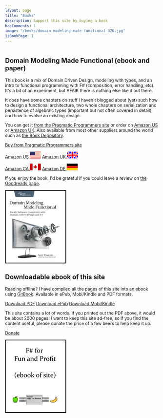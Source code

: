 ```yaml
---
layout: page
title: "Books"
description: Support this site by buying a book
hasComments: 1
image: "/books/domain-modeling-made-functional-320.jpg"
isBookPage: 1
---
```




<div class="row video">  

<div class="col-sm-8" style="float:right;" markdown="1">

## Domain Modeling Made Functional (ebook and paper)

This book is a mix of Domain Driven Design, modeling with types, and an intro to functional programming with F# (composition, error handling, etc). It's a bit of an experiment, but AFAIK there is nothing else like it out there.

It does have some chapters on stuff I haven't blogged about (yet) such how to design a functional architecture, two whole chapters on serialization and persistence of algebraic types (important but not often covered in detail), and how to evolve an existing design.

You can get it [from the Pragmatic Programmers site](https://goo.gl/oviuHT)
or order on [Amazon US](https://goo.gl/rNZZc6) or [Amazon UK](https://goo.gl/aUH1kN). Also available from most other suppliers around the world such as [the Book Depository](https://www.bookdepository.com/Domain-Modeling-Made-Functional-Scott-Wlaschin/9781680502541).

<a class="btn btn-primary" href="https://goo.gl/oviuHT">Buy from Pragmatic Programmers site</a>

<a class="btn btn-primary" href="https://goo.gl/iR36WC">Amazon US <img src="/assets/img/US-flag.gif"></a>
<a class="btn btn-primary" href="https://goo.gl/JYkL8j">Amazon UK <img src="/assets/img/UK-flag.gif"></a>

<a class="btn btn-primary" href="https://goo.gl/zA1mhH">Amazon CA <img src="/assets/img/CA-flag.gif"></a>
<a class="btn btn-primary" href="https://goo.gl/LV3xEg">Amazon DE <img src="/assets/img/DE-flag.gif"></a>

If you enjoy the book, I'd be grateful if you could leave a review on [the Goodreads page](https://www.goodreads.com/book/show/34921689-domain-modeling-made-functional).

</div>

<div class="col-sm-4" style="float:left;">
<a href="https://goo.gl/oviuHT"><img alt="Domain Modeling Made Functional" src="domain-modeling-made-functional-200.jpg"></a>
</div>
    
</div>

----

<div class="row video">  

<div class="col-sm-8" style="float:right;" markdown="1">

## Downloadable ebook of this site

Reading offline? I have compiled all the pages of this site into an ebook using [GitBook](https://goo.gl/XHLBgC).
Available in ePub, Mobi/Kindle and PDF formats.

<a class="btn btn-primary" href="https://goo.gl/UVMgfs">Download PDF</a>
<a class="btn btn-primary" href="https://goo.gl/xadJJt">Download ePub</a>
<a class="btn btn-primary" href="https://goo.gl/gXFDNF">Download Mobi/Kindle</a>

This site contains a lot of words. If you printed out the PDF above, it would be about 2000 pages! I want to keep this site ad-free, so if you find the content useful, please donate the price of a few beers to help keep it up.

<a class="btn btn-warning" href="https://goo.gl/jz4URD">Donate</a>

</div>

<div class="col-sm-4" style="float:left;">
<a href="https://goo.gl/XHLBgC"><img alt="Gitbook" src="gitbook-200.jpg"></a>
</div>
    
</div>
